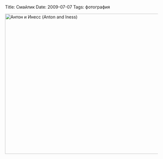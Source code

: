 Title: Смайлик
Date: 2009-07-07
Tags: фотография

<div class="text"><p><a href="http://www.flickr.com/photos/alexeypegov/3698186609/" title="Антон и Инесс (Anton and Iness) by a-pegov, on Flickr"><img src="http://farm4.static.flickr.com/3631/3698186609_cb0fba905a_o.jpg" width="700" height="464" alt="Антон и Инесс (Anton and Iness)" /></a></p></div>